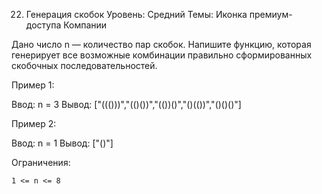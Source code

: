 22. Генерация скобок
Уровень: Средний
Темы:
Иконка премиум-доступа Компании

Дано число n — количество пар скобок. Напишите функцию, которая генерирует все возможные комбинации правильно сформированных скобочных последовательностей.

Пример 1:

Ввод: n = 3
Вывод: ["((()))","(()())","(())()","()(())","()()()"]

Пример 2:

Ввод: n = 1
Вывод: ["()"]

Ограничения:

    1 <= n <= 8
